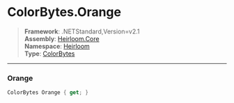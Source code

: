 # ColorBytes.Orange

> **Framework**: .NETStandard,Version=v2.1  
> **Assembly**: [Heirloom.Core][0]  
> **Namespace**: [Heirloom][0]  
> **Type**: [ColorBytes][1]  

--------------------------------------------------------------------------------

### Orange

```cs
ColorBytes Orange { get; }
```

[0]: ..\Heirloom.Core.md
[1]: Heirloom.ColorBytes.md
